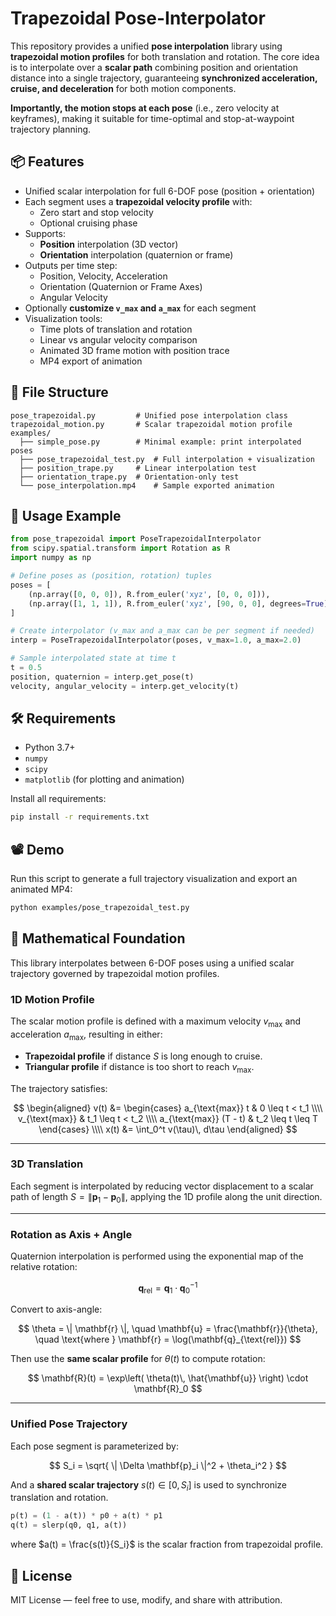 # Trapezoidal Pose-Interpolator

This repository provides a unified **pose interpolation** library using **trapezoidal motion profiles** for both translation and rotation. The core idea is to interpolate over a **scalar path** combining position and orientation distance into a single trajectory, guaranteeing **synchronized acceleration, cruise, and deceleration** for both motion components.

**Importantly, the motion stops at each pose** (i.e., zero velocity at keyframes), making it suitable for time-optimal and stop-at-waypoint trajectory planning. 

## 📦 Features

- Unified scalar interpolation for full 6-DOF pose (position + orientation)
- Each segment uses a **trapezoidal velocity profile** with:
  - Zero start and stop velocity
  - Optional cruising phase
- Supports:
  - **Position** interpolation (3D vector)
  - **Orientation** interpolation (quaternion or frame)
- Outputs per time step:
  - Position, Velocity, Acceleration
  - Orientation (Quaternion or Frame Axes)
  - Angular Velocity
- Optionally **customize `v_max` and `a_max`** for each segment
- Visualization tools:
  - Time plots of translation and rotation
  - Linear vs angular velocity comparison
  - Animated 3D frame motion with position trace
  - MP4 export of animation

## 📁 File Structure

```
pose_trapezoidal.py         # Unified pose interpolation class
trapezoidal_motion.py       # Scalar trapezoidal motion profile
examples/
  ├── simple_pose.py        # Minimal example: print interpolated poses
  ├── pose_trapezoidal_test.py  # Full interpolation + visualization
  ├── position_trape.py     # Linear interpolation test
  ├── orientation_trape.py  # Orientation-only test
  └── pose_interpolation.mp4    # Sample exported animation
```

## 🚀 Usage Example

```python
from pose_trapezoidal import PoseTrapezoidalInterpolator
from scipy.spatial.transform import Rotation as R
import numpy as np

# Define poses as (position, rotation) tuples
poses = [
    (np.array([0, 0, 0]), R.from_euler('xyz', [0, 0, 0])),
    (np.array([1, 1, 1]), R.from_euler('xyz', [90, 0, 0], degrees=True))
]

# Create interpolator (v_max and a_max can be per segment if needed)
interp = PoseTrapezoidalInterpolator(poses, v_max=1.0, a_max=2.0)

# Sample interpolated state at time t
t = 0.5
position, quaternion = interp.get_pose(t)
velocity, angular_velocity = interp.get_velocity(t)
```

## 🛠 Requirements

- Python 3.7+
- `numpy`
- `scipy`
- `matplotlib` (for plotting and animation)

Install all requirements:
```bash
pip install -r requirements.txt
```

## 📽 Demo

Run this script to generate a full trajectory visualization and export an animated MP4:

```bash
python examples/pose_trapezoidal_test.py
```

## 📐 Mathematical Foundation

This library interpolates between 6-DOF poses using a unified scalar trajectory governed by trapezoidal motion profiles.

### 1D Motion Profile

The scalar motion profile is defined with a maximum velocity $v_{\text{max}}$ and acceleration $a_{\text{max}}$, resulting in either:

- **Trapezoidal profile** if distance $S$ is long enough to cruise.
- **Triangular profile** if distance is too short to reach $v_{\text{max}}$.

The trajectory satisfies:

$$
\begin{aligned}
v(t) &=
\begin{cases}
a_{\text{max}} t & 0 \leq t < t_1 \\\\
v_{\text{max}} & t_1 \leq t < t_2 \\\\
a_{\text{max}} (T - t) & t_2 \leq t \leq T
\end{cases} \\\\
x(t) &= \int_0^t v(\tau)\, d\tau
\end{aligned}
$$

---

### 3D Translation

Each segment is interpolated by reducing vector displacement to a scalar path of length $S = \| \mathbf{p}_1 - \mathbf{p}_0 \|$, applying the 1D profile along the unit direction.

---

### Rotation as Axis + Angle

Quaternion interpolation is performed using the exponential map of the relative rotation:

$$
\mathbf{q}_{\text{rel}} = \mathbf{q}_1 \cdot \mathbf{q}_0^{-1}
$$

Convert to axis-angle:

$$
\theta = \| \mathbf{r} \|, \quad \mathbf{u} = \frac{\mathbf{r}}{\theta}, \quad \text{where } \mathbf{r} = \log(\mathbf{q}_{\text{rel}})
$$

Then use the **same scalar profile** for $\theta(t)$ to compute rotation:

$$
\mathbf{R}(t) = \exp\left( \theta(t)\, \hat{\mathbf{u}} \right) \cdot \mathbf{R}_0
$$

---

### Unified Pose Trajectory

Each pose segment is parameterized by:

$$
S_i = \sqrt{ \| \Delta \mathbf{p}_i \|^2 + \theta_i^2 }
$$

And a **shared scalar trajectory** $s(t) \in [0, S_i]$ is used to synchronize translation and rotation.

```python
p(t) = (1 - a(t)) * p0 + a(t) * p1
q(t) = slerp(q0, q1, a(t))
```

where $a(t) = \frac{s(t)}{S_i}$ is the scalar fraction from trapezoidal profile.


## 📜 License

MIT License — feel free to use, modify, and share with attribution.

